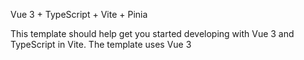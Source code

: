 Vue 3 + TypeScript + Vite + Pinia

This template should help get you started developing with Vue 3 and TypeScript in Vite. The template uses Vue 3 <script setup> SFCs, check out the script setup docs to learn more.

我自己搭建的一个vite+ts+vue3开发模板(开箱即用)

使用步骤：

1. git clone https://github.com/GreyJyy/vite-ts-template.git
2. yarn
3. yarn dev

集成了以下功能:

1. git Husky
2. commitlint
3. commitizen
4. pinia
5. vue-router
6. editorconfig
7. Eslint+Prettier
8. 基于TypeScript的axios二次封装
9. 自动导入vue3 composition api
10. 自动导入自定义组件



关于代码提交规范

我已经做好了提交规范的配置,提交代码需要使用'npx cz'或'yarn commit'
                                   


